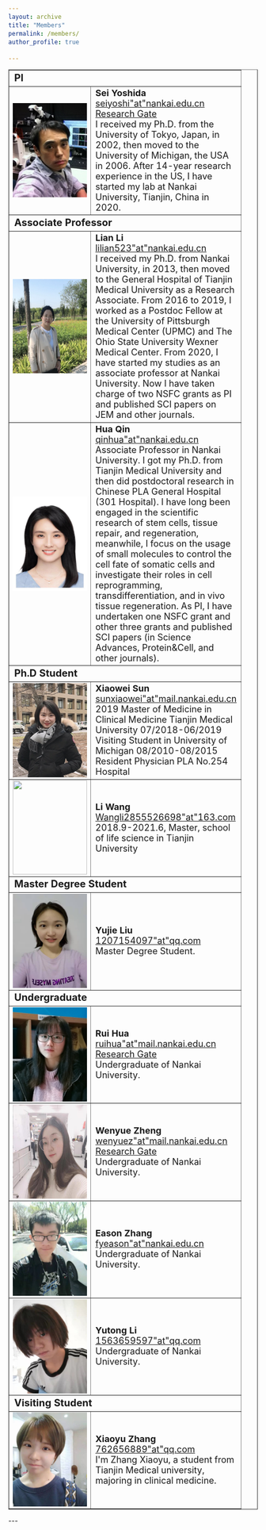 ```yaml
---
layout: archive
title: "Members"
permalink: /members/
author_profile: true

---
```

<table border= "1px">
     <tr align="left">
        <td style="font-size:20px" colspan="2" width="265">
            <B>PI</B>
          </td>
    </tr>
    <tr>
        <td width="65">
            <img src="../images/sei.png" style="float:left;" width="150px" height="190px">
        </td>
        <td style="font-size:18px" width="200">
            <B>Sei Yoshida</B><br>
            <a href="" title="mail">seiyoshi"at"nankai.edu.cn</a><br>
            <a href="https://www.researchgate.net/profile/Sei_Yoshida" title="Research Gate Page" target="_blank">Research Gate</a><br>
            I received my Ph.D. from the University of Tokyo, Japan, in 2002, then moved to the University of Michigan, the USA in 2006. After 14-year research experience in the US, I have started my lab at Nankai University, Tianjin, China in 2020.<br>
        </td>
    </tr>
    <tr align="left">
        <td style="font-size:20px" colspan="2" width="265">
            <B>Associate Professor</B>
          </td>
    </tr>
    <tr>
        <td width="65">
            <img src="../images/lianli.jpg" style="float:left;" width="150px" height="190px">
        </td>
        <td style="font-size:18px" width="200">
            <B>Lian Li</B><br>
            <a href="">lilian523"at"nankai.edu.cn</a><br>
            I received my Ph.D. from Nankai University, in 2013, then moved to the General Hospital of Tianjin Medical University as a Research Associate. From 2016 to 2019, I worked as a Postdoc Fellow at the University of Pittsburgh Medical Center (UPMC) and The Ohio State University Wexner Medical Center. From 2020, I have started my studies as an associate professor at Nankai University. Now I have taken charge of two NSFC grants as PI and published SCI papers on JEM and other journals.<br>
        </td>
    </tr>
    <tr>
        <td width="65">
            <img src="../images/huaqin.png" style="float:left;" width="150px" height="190px">
        </td>
        <td style="font-size:18px" width="200">
            <B>Hua Qin</B><br>
            <a href="">qinhua"at"nankai.edu.cn</a><br>
            Associate Professor in Nankai University. I got my Ph.D. from Tianjin Medical University and then did postdoctoral research in Chinese PLA General Hospital (301 Hospital). I have long been engaged in the scientific research of stem cells, tissue repair, and regeneration, meanwhile, I focus on the usage of small molecules to control the cell fate of somatic cells and investigate their roles in cell reprogramming, transdifferentiation, and in vivo tissue regeneration. As PI, I have undertaken one NSFC grant and other three grants and published SCI papers (in Science Advances, Protein&Cell, and other journals).<br>
        </td>
    </tr>
     <tr align="left">
        <td style="font-size:20px" colspan="2" width="265">
            <B>Ph.D Student</B>
          </td>
     </tr>
    <tr>
        <td width="85">
            <img src="../images/xiaowei.png" style="float:left;" width="150px" height="190px">
        </td>
        <td style="font-size:18px" width="200">
            <B>Xiaowei Sun</B><br>
            <a href="" title="mail">sunxiaowei"at"mail.nankai.edu.cn</a><br>
            2019 Master of Medicine in Clinical Medicine Tianjin Medical University 07/2018-06/2019 Visiting Student in University of Michigan 08/2010-08/2015 Resident Physician PLA No.254 Hospital<br>
        </td>
    </tr>
     <tr>
        <td width="85">
            <img src="../images/wangli.png" style="float:left;" width="150px" height="190px">
        </td>
        <td style="font-size:18px" width="200">
            <B>Li Wang</B><br>
            <a href="" title="mail">Wangli2855526698"at"163.com</a><br>
            2018.9-2021.6, Master, school of life science in Tianjin University<br>
        </td>
    </tr>
     <tr align="left">
        <td style="font-size:20px" colspan="2" width="265">
            <B>Master Degree Student</B>
          </td>
     </tr>
    <tr>
        <td width="65">
            <img src="../images/yujie.jpg" style="float:left;" width="150px" height="190px">
        </td>
        <td style="font-size:18px" width="200">
            <B>Yujie Liu</B><br>
            <a href="" title="mail">1207154097"at"qq.com</a><br>
            Master Degree Student.<br>
        </td>     
    </tr>
    <tr align="left">
        <td style="font-size:20px" colspan="2" width="265">
            <B>Undergraduate</B>
          </td>
     </tr>
    <tr>
        <td width="65">
            <img src="../images/hayley.jpg" style="float:left;" width="150px" height="190px">
        </td>
        <td style="font-size:18px" width="200">
            <B>Rui Hua</B><br>
            <a href="" title="mail">ruihua"at"mail.nankai.edu.cn</a><br>
             <a href="https://www.researchgate.net/profile/Rui-Hua" title="Research Gate Page" target="_blank">Research Gate</a><br>
            Undergraduate of Nankai University.<br>
        </td>     
    </tr>
    <tr>
        <td width="65">
            <img src="../images/wenyue.png" style="float:left;" width="150px" height="190px">
        </td>
        <td style="font-size:18px" width="200">
            <B>Wenyue Zheng</B><br>
            <a href="" title="mail">wenyuez"at"mail.nankai.edu.cn</a><br>
             <a href="https://www.researchgate.net/profile/Wenyue-Zheng-3" title="Research Gate Page" target="_blank">Research Gate</a><br>
            Undergraduate of Nankai University.<br>
        </td>     
    </tr>
    <tr>
        <td width="65">
            <img src="../images/eason.jpg" style="float:left;" width="150px" height="190px">
        </td>
        <td style="font-size:18px" width="200">
            <B>Eason Zhang</B><br>
            <a href="" title="mail">fyeason"at"nankai.edu.cn</a><br>
            Undergraduate of Nankai University.<br>
        </td>     
    </tr>
      <tr>
        <td width="65">
            <img src="../images/yutong.jpg" style="float:left;" width="150px" height="190px">
        </td>
        <td style="font-size:18px" width="200">
            <B>Yutong Li</B><br>
            <a href="" title="mail">1563659597"at"qq.com</a><br>
            Undergraduate of Nankai University.<br>
        </td>     
    </tr>
       <tr align="left">
        <td style="font-size:20px" colspan="2" width="265">
            <B>Visiting Student</B>
          </td>
     </tr>
    <tr>
        <td width="65">
            <img src="../images/xiaoyu.jpg" style="float:left;" width="150px" height="190px">
        </td>
        <td style="font-size:18px" width="200">
            <B>Xiaoyu Zhang</B><br>
            <a href="" title="mail">762656889"at"qq.com</a><br>
            I'm Zhang Xiaoyu, a student from Tianjin Medical university, majoring in clinical medicine.<br>
        </td>     
    </tr>
    </table>
---
    

